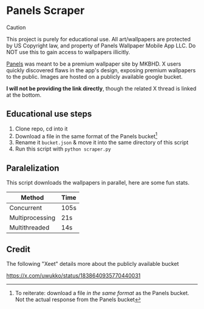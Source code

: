 # Panels Scraper

> [!CAUTION]
> This project is purely for educational use. All art/wallpapers are protected by US Copyright law, and property of Panels Wallpaper Mobile App LLC. Do NOT use this to gain access to wallpapers illicitly.

[Panels](https://panels.art) was meant to be a premium wallpaper site by MKBHD. X users quickly discovered flaws in the app's design, exposing premium wallpapers to the public. Images are hosted on a publicly available google bucket.

**I will not be providing the link directly**, though the related X thread is linked at the bottom.

## Educational use steps
1. Clone repo, cd into it
2. Download a file in the same format of the Panels bucket[^1]
3. Rename it `bucket.json` & move it into the same directory of this script
4. Run this script with `python scraper.py`

## Paralelization
This script downloads the wallpapers in parallel, here are some fun stats.

| Method          | Time |
|-----------------|------|
| Concurrent      | 105s |
| Multiprocessing | 21s  |
| Multithreaded   | 14s  |

## Credit
The following "Xeet" details more about the publicly available bucket

https://x.com/uwukko/status/1838640935770440031

[^1]: To reiterate: download a file *in the same format* as the Panels bucket. Not the actual response from the Panels bucket
